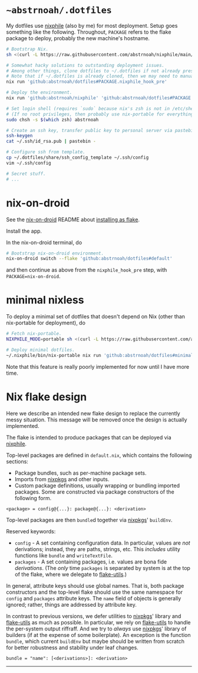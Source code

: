 # `~abstrnoah/.dotfiles`

My dotfiles use [nixphile] (also by me) for most deployment. Setup goes
something like the following. Throughout, `PACKAGE` refers to the flake package
to deploy, probably the new machine's hostname.

```sh
# Bootstrap Nix.
sh <(curl -L https://raw.githubusercontent.com/abstrnoah/nixphile/main/nixphile)

# Somewhat hacky solutions to outstanding deployment issues.
# Among other things, clone dotfiles to ~/.dotfiles if not already present.
# Note that if ~/.dotfiles is already cloned, then we may need to manually pull.
nix run 'github:abstrnoah/dotfiles#PACKAGE.nixphile_hook_pre'

# Deploy the environment.
nix run 'github:abstrnoah/nixphile' 'github:abstrnoah/dotfiles#PACKAGE'

# Set login shell (requires `sudo` because nix's zsh is not in /etc/shells).
# (If no root privileges, then probably use nix-portable for everything anyway.)
sudo chsh -s $(which zsh) abstrnoah

# Create an ssh key, transfer public key to personal server via pastebin.
ssh-keygen
cat ~/.ssh/id_rsa.pub | pastebin -

# Configure ssh from template.
cp ~/.dotfiles/share/ssh_config_template ~/.ssh/config
vim ~/.ssh/config

# Secret stuff.
# ...
```

# nix-on-droid

See the [nix-on-droid] README about [installing as
flake][nix-on-droid-readme-flake].

Install the app.

In the nix-on-droid terminal, do

```sh
# Bootstrap nix-on-droid environment.
nix-on-droid switch --flake 'github:abstrnoah/dotfiles#default'
```

and then continue as above from the `nixphile_hook_pre` step, with
`PACKAGE=nix-on-droid`.

# minimal nixless

To deploy a minimal set of dotfiles that doesn't depend on Nix (other than
nix-portable for deployment), do

```sh
# Fetch nix-portable.
NIXPHILE_MODE=portable sh <(curl -L https://raw.githubusercontent.com/abstrnoah/nixphile/main/nixphile)

# Deploy minimal dotfiles.
~/.nixphile/bin/nix-portable nix run 'github:abstrnoah/dotfiles#minimal_nixless'
```

Note that this feature is really poorly implemented for now until I have more
time.

# Nix flake design

Here we describe an intended new flake design to replace the currently messy
situation. This message will be removed once the design is actually implemented.

The flake is intended to produce packages that can be deployed via [nixphile].

Top-level packages are defined in `default.nix`, which contains the
following sections:
* Package bundles, such as per-machine package sets.
* Imports from [nixpkgs] and other inputs.
* Custom package definitions, usually wrapping or bundling imported packages.
  Some are constructed via package constructors of the following form.

```
<package> = config@{...}: package@{...}: <derivation>
```

Top-level packages are then `bundle`d together via [nixpkgs]'
`buildEnv`.

Reserved keywords:
* `config` - A set containing configuration data. In particular, values are
  _not_ derivations; instead, they are paths, strings, etc. This _includes_
  utility functions like `bundle` and `writeTextFile`.
* `packages` - A set containing packages, i.e. values are bona fide
  _derivations_. (The _only_ time `packages` is separated by system is at the
  top of the flake, where we delegate to [flake-utils].)

In general, attribute keys should use global names. That is, both package
constructors and the top-level flake should use the same namespace for `config`
and `packages` attribute keys. The `name` field of objects is generally ignored;
rather, things are addressed by attribute key.

In contrast to previous versions, we defer utilities to [nixpkgs]' library and
[flake-utils] as much as possible. In particular, we rely on [flake-utils] to
handle the per-system output riffraff. And we try to _always_ use [nixpkgs]'
library of builders (if at the expense of some boilerplate). An exception is the
function `bundle`, which current `buildEnv` but maybe should be written from
scratch for better robustness and stability under leaf changes.

```
bundle = "name": [<derivations>]: <derivation>
```

---

[nixphile]: https://github.com/abstrnoah/nixphile
[nix-on-droid]: https://github.com/t184256/nix-on-droid
[nix-on-droid-readme-flake]: https://github.com/t184256/nix-on-droid#nix-flakes
[nixpkgs]: https://github.com/NixOS/nixpkgs/
[flake-utils]: https://github.com/numtide/flake-utils/
